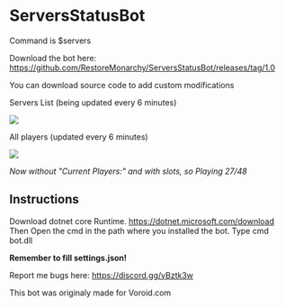 # ServersStatusBot

Command is $servers

Download the bot here: https://github.com/RestoreMonarchy/ServersStatusBot/releases/tag/1.0

You can download source code to add custom modifications 

Servers List (being updated every 6 minutes)

![](https://i.imgur.com/FZhAa3L.png)

All players (updated every 6 minutes)

![](https://cdn.discordapp.com/attachments/308192825240190977/538441676545327115/unknown.png)

*Now without "Current Players:" and with slots, so Playing 27/48*

## Instructions

Download dotnet core Runtime. https://dotnet.microsoft.com/download
Then Open the cmd in the path where you installed the bot. Type cmd bot.dll

**Remember to fill settings.json!**

Report me bugs here: https://discord.gg/yBztk3w

This bot was originaly made for Voroid.com
